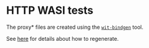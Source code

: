 # HTTP WASI tests
The proxy* files are created using the [`wit-bindgen`](https://github.com/bytecodealliance/wit-bindgen) tool.

See [here](https://github.com/dev-wasm/dev-wasm-c/blob/main/http/Makefile#L9) for details about how to regenerate.